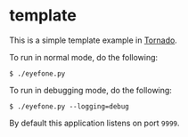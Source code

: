 # template

This is a simple template example in [Tornado].

To run in normal mode, do the following:

    $ ./eyefone.py

To run in debugging mode, do the following:

    $ ./eyefone.py --logging=debug
    
By default this application listens on port `9999`.

[Tornado]: https://www.tornadoweb.org
